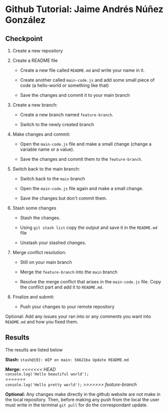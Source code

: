 # Github Tutorial: Jaime Andrés Núñez González

## Checkpoint
1. Create a new repository 

2. Create a README file 

    - Create a new file called `README.md` and write your name in it. 

    - Create another called `main-code.js` and add some small piece of code (a hello-world or something like that) 

    - Save the changes and commit it to your main branch 

3. Create a new branch: 

    - Create a new branch named `feature-branch`. 

    - Switch to the newly created branch 

4. Make changes and commit: 

    - Open the `main-code.js` file and make a small change (change a variable name or a value). 

    - Save the changes and commit them to the `feature-branch`. 

5. Switch back to the main branch: 

    - Switch back to the `main` branch 

    - Open the `main-code.js` file again and make a small change. 

    - Save the changes but don't commit them. 

6. Stash some changes 

    - Stash the changes. 

    - Using `git stash list` copy the output and save it in the `README.md` file 

    - Unstash your stashed changes. 

6. Merge conflict resolution: 

    - Still on your main branch 

    - Merge the `feature-branch` into the `main` branch 

    - Resolve the merge conflict that arises in the `main-code.js` file. Copy the conflict part and add it to `README.md`. 

7. Finalize and submit: 

    - Push your changes to your remote repository
   
Optional: Add any issues your ran into or any comments you want into `README.md` and how you fixed them. 

## Results
The results are listed below

**Stash:** 
`stash@{0}: WIP on main: 56621ba Update README.md`

**Merge:** 
*<<<<<<< HEAD* <br />
`console.log('Hello beautiful world');` <br />
*=======* <br />
`console.log('Hello pretty world');`
*>>>>>>> feature-branch* <br />

**Optional:** Any changes make directly in the github website are not make in the local repository. Then, before making any push from the local the user must write in the terminal `git pull` for do the correspondant update.



